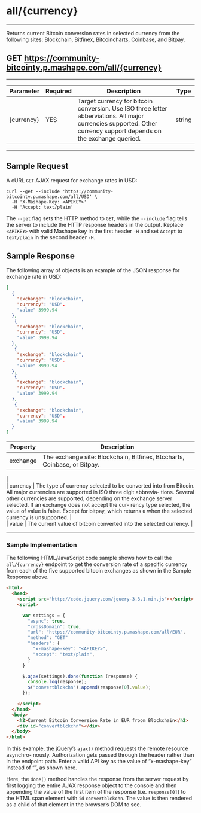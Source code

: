 
# all/{currency}
---
Returns current Bitcoin conversion rates in selected currency from the following sites: Blockchain, Bitfinex, Bitcoincharts, Coinbase, and Bitpay.


## GET https://community-bitcointy.p.mashape.com/all/{currency}

---
   

|  Parameter | Required | Description | Type |  
|------------|----------|-------------|------|
| {currency}  | YES  |  Target currency for bitcoin conversion. Use ISO three letter abberviations. All major currencies supported. Other currency support depends on the exchange queried. | string

---

## Sample Request

A cURL `GET` AJAX request for exchange rates in USD:


```
curl --get --include 'https://community-bitcointy.p.mashape.com/all/USD' \
  -H 'X-Mashape-Key: <APIKEY>'
  -H 'Accept: text/plain'
```

The `--get` flag sets the HTTP method to `GET`, while the `--include` flag tells the server to include the HTTP response headers in the output. Replace `<APIKEY>` with valid Mashape key in the first header `-H` and set `Accept` to `text/plain` in the second header `-H`.
    
## Sample Response

The following array of objects is an example of the JSON response for exchange rate in USD:

```json
[
  {
    "exchange": "blockchain",
    "currency": "USD".
    "value" 3999.94
  },
   {
    "exchange": "blockchain",
    "currency": "USD".
    "value" 3999.94
  },
   {
    "exchange": "blockchain",
    "currency": "USD".
    "value" 3999.94
  },
   {
    "exchange": "blockchain",
    "currency": "USD".
    "value" 3999.94
  },
   {
    "exchange": "blockchain",
    "currency": "USD".
    "value" 3999.94
  }
]
```


|  Property | Description  |  
|---|---|
| exchange  |  The exchange site: Blockchain, Bitfinex, Btccharts, Coinbase, or Bitpay. |
  |   
| currency  |    The type of currency selected to be converted into from Bitcoin. All major currencies are supported in ISO three digit abbrevia- tions. Several other currencies are supported, depending on the exchange server selected. If an exchange does not accept the cur- rency type selected, the value of value is false. Except for bitpay, which returns `0` when the selected currency is unsupported.
 |   
| value  |  The current value of bitcoin converted into the selected currency.
 |  

---  
### Sample Implementation

The following HTML/JavaScript code sample shows how to call the `all/{currency}` endpoint to get the conversion rate of a specific currency from each of the five supported bitcoin exchanges as shown in the Sample Response above.

```html
<html>
  <head>
    <script src="http://code.jquery.com/jquery-3.3.1.min.js"></script>
    <script>

      var settings = {
        "async": true,
        "crossDomain": true,
        "url": "https://community-bitcointy.p.mashape.com/all/EUR",
        "method": "GET"
        "headers": {
          "x-mashape-key": "<APIKEY>",
          "accept": "text/plain",
        }
      }

      $.ajax(settings).done(function (response) {
        console.log(response);
        $("convertblckchn").append(response[0].value);
      });

    </script>
  </head>
  <body>
    <h2>Current Bitcoin Conversion Rate in EUR froom Blockchain</h2>
    <div id="convertblckchn"></div>
  </body>
</html>
```

In this example, the [jQuery’s](https://jquery.com/) `ajax()` method requests the remote resource asynchro- nously. Authorization gets passed through the header rather than in the endpoint path. Enter a valid API key as the value of “x-mashape-key” instead of “<APIKEY>”, as shown here.

Here, the `done()` method handles the response from the server request by first logging the entire AJAX response object to the console and then appending the value of the first item of the response (i.e. `response[0]`) to the HTML span element with `id` `convertblckchn`. The value is then rendered as a child of that element in the browser’s DOM to see.

